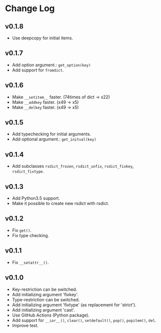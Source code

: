 # Change Log

<!-- TEMPLATE
## v0.0.0

**Implemented enhancements:**
**Fixed bugs:**
**Closed issues:**
**Merged pull requests:**
-->

## v0.1.8

- Use deepcopy for initial items.

## v0.1.7

- Add option argument.: `get_option(key)`
- Add support for `fromdict`.

## v0.1.6

- Make `__setitem__` faster. (74times of dict -> x22)
- Make `__addkey` faster. (x49 -> x5)
- Make `__delkey` faster. (x49 -> x5)

## v0.1.5

- Add typechecking for initial arguments.
- Add optional argument.: `get_initval(key)`

## v0.1.4

- Add subclasses `rsdict_frozen`, `rsdict_unfix`, `rsdict_fixkey`, `rsdict_fixtype`.

## v0.1.3

- Add Python3.5 support.
- Make it possible to create new rsdict with rsdict.

## v0.1.2

- Fix `get()`.
- Fix type checking.

## v0.1.1

- Fix `__setattr__()`.

## v0.1.0

- Key-restriction can be switched.
- Add initializing argument 'fixkey'.
- Type-restriction can be switched.
- Add initializing argument 'fixtype' (as replacement for 'strict').
- Add initializing argument 'cast'.
- Use GitHub Actions (Python package).
- Add support for `__ior__()`, `clear()`, `setdefault()`, `pop()`, `popitem()`, `del`.
- Improve test.
